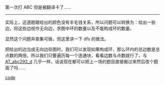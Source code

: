 第一次打 ABC 但是被翻译卡了......

___

实际上，这道题跟给出的颜色没有半毛钱关系，所以问题可以转换为：给出一些边，将这些边视作无向边，求图中环的数量以及不能构成环的数量。

显然这个问题并查集可做，但这里讲一下 dfs 的做法。

把给出的边当成无向边存图时，我们可以发现如果构成环，那么环内的总边数是总点数的两倍，所以我们只要遍历每一个连通块，看看边数与点数就行了，与 [AT_abc292_d](https://www.luogu.com.cn/problem/AT_abc292_d) 几乎一样，话说现在都可以把上一场的题目直接搬过来然后改个题面了吗......

[code](https://atcoder.jp/contests/abc293/submissions/39654645)
